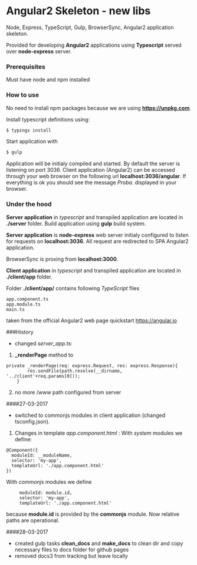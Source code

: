 # Angular2 Skeleton - new libs
Node, Express, TypeScript, Gulp, BrowserSync, Angular2 application skeleton.

Provided for developing **Angular2** applications using **Typescript** served over **node-express** server.

### Prerequisites
Must have node and npm installed

### How to use
No need to install npm packages because we are using **https://unpkg.com**.

Install typescript definitions using:
```sh
$ typings install
```

Start application with 
```sh
$ gulp
```

Application will be initialy compiled and started. By default the server is listening on port 3036. Client application (Angular2) can be accessed through your web browser on the following url **localhost:3036/angular**. If everything is ok you should see the message *Proba*. displayed in your browser.

### Under the hood

**Server application** in *typescript* and transpiled application are located in **./server** folder. Build application using **gulp** build system. 

**Server application** is **node-express** web server initialy configured to listen for requests on **localhost:3036**. All request are redirected to SPA Angular2 application.

BrowserSync is proxing from **localhost:3000**.   


**Client application** in *typescript* and transpiled application are located in **./client/app** folder.

Folder **./client/app/** contains following *TypeScript* files

```
app.component.ts
app.module.ts
main.ts
```
taken from the official Angular2 web page quickstart https://angular.io

###History
- changed *server_app.ts*:
1. **_renderPage** method to
```
private _renderPage(req: express.Request, res: express.Response){ 
        res.sendFile(path.resolve(__dirname, '../client'+req.params[0]));
    }
```
2. no more /www path configured from server

####27-03-2017
- switched to commonjs modules in client application (changed tsconfig.json).
1. Changes in template *app.component.html* :
With *system* modules we define:
```
@Component({
  moduleId: __moduleName,
  selector: 'my-app',
  templateUrl: './app.component.html'
})
```
With *commonjs* modules we define
```
     moduleId: module.id,
     selector: 'my-app',
     templateUrl: './app.component.html'
```
because **module.id** is provided by the **commonjs** module. Now relative paths are operational.

####28-03-2017
- created gulp tasks **clean_docs** and **make_docs** to clean dir and copy necessary files to docs
folder for github pages
- removed docs3 from tracking but leave locally 